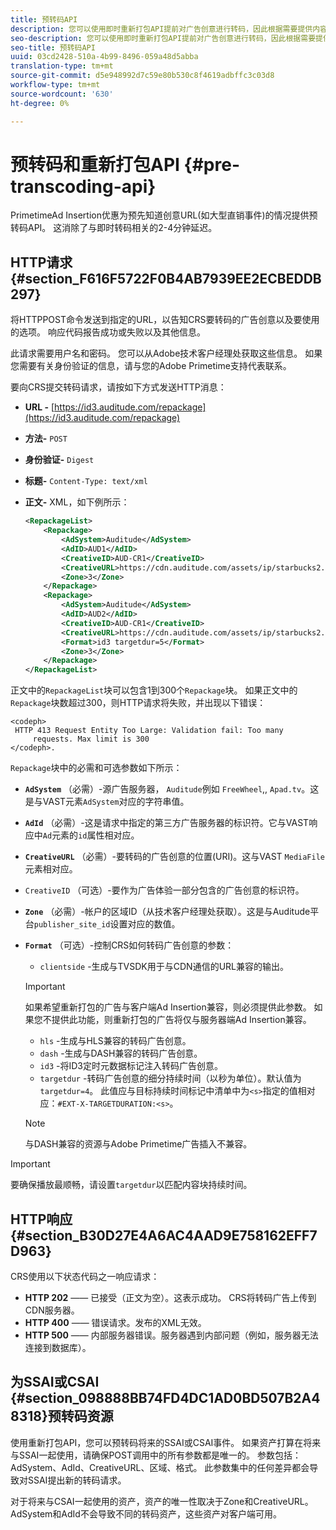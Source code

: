 ```yaml
---
title: 预转码API
description: 您可以使用即时重新打包API提前对广告创意进行转码，因此根据需要提供内容兼容版本，从而消除与即时(JIT)重新打包相关的2-4分钟延迟。
seo-description: 您可以使用即时重新打包API提前对广告创意进行转码，因此根据需要提供内容兼容版本，从而消除与即时(JIT)重新打包相关的2-4分钟延迟。
seo-title: 预转码API
uuid: 03cd2428-510a-4b99-8496-059a48d5abba
translation-type: tm+mt
source-git-commit: d5e948992d7c59e80b530c8f4619adbffc3c03d8
workflow-type: tm+mt
source-wordcount: '630'
ht-degree: 0%

---
```



# 预转码和重新打包API {#pre-transcoding-api}

PrimetimeAd Insertion优惠为预先知道创意URL(如大型直销事件)的情况提供预转码API。  这消除了与即时转码相关的2-4分钟延迟。

## HTTP请求{#section_F616F5722F0B4AB7939EE2ECBEDDB297}

将HTTPPOST命令发送到指定的URL，以告知CRS要转码的广告创意以及要使用的选项。 响应代码报告成功或失败以及其他信息。

此请求需要用户名和密码。 您可以从Adobe技术客户经理处获取这些信息。 如果您需要有关身份验证的信息，请与您的Adobe Primetime支持代表联系。

要向CRS提交转码请求，请按如下方式发送HTTP消息：

* **URL -** [https://id3.auditude.com/repackage](https://id3.auditude.com/repackage)

* **方法-** `POST`

* **身份验证-** `Digest`

* **标题-** `Content-Type: text/xml`

* **正文-** XML，如下例所示：

   ```xml
   <RepackageList>
       <Repackage>
           <AdSystem>Auditude</AdSystem>
           <AdID>AUD1</AdID>
           <CreativeID>AUD-CR1</CreativeID>
           <CreativeURL>https://cdn.auditude.com/assets/ip/starbucks2.mp4</CreativeURL>
           <Zone>3</Zone>
       </Repackage>
       <Repackage>
           <AdSystem>Auditude</AdSystem>
           <AdID>AUD2</AdID>
           <CreativeID>AUD-CR1</CreativeID>
           <CreativeURL>https://cdn.auditude.com/assets/ip/starbucks2.mp4</CreativeURL>
           <Format>id3 targetdur=5</Format>
           <Zone>3</Zone>
       </Repackage>
   </RepackageList>
   ```

正文中的`RepackageList`块可以包含1到300个`Repackage`块。 如果正文中的`Repackage`块数超过300，则HTTP请求将失败，并出现以下错误：

```
<codeph>
 HTTP 413 Request Entity Too Large: Validation fail: Too many
     requests. Max limit is 300
</codeph>.
```


`Repackage`块中的必需和可选参数如下所示：

* **`AdSystem`** （必需）-源广告服务器， `Auditude`例如 `FreeWheel`,, `Apad.tv`。这是与VAST元素`AdSystem`对应的字符串值。

* **`AdId`** （必需）-这是请求中指定的第三方广告服务器的标识符。它与VAST响应中`Ad`元素的`id`属性相对应。

* **`CreativeURL`** （必需）-要转码的广告创意的位置(URI)。这与VAST `MediaFile`元素相对应。

* `CreativeID` （可选）-要作为广告体验一部分包含的广告创意的标识符。
* **`Zone`** （必需）-帐户的区域ID（从技术客户经理处获取）。这是与Auditude平台`publisher_site_id`设置对应的数值。

* **`Format`** （可选）-控制CRS如何转码广告创意的参数：

   * `clientside` -生成与TVSDK用于与CDN通信的URL兼容的输出。
   >[!IMPORTANT]
   >
   >如果希望重新打包的广告与客户端Ad Insertion兼容，则必须提供此参数。 如果您不提供此功能，则重新打包的广告将仅与服务器端Ad Insertion兼容。

   * `hls` -生成与HLS兼容的转码广告创意。
   * `dash` -生成与DASH兼容的转码广告创意。
   * `id3` -将ID3定时元数据标记注入转码广告创意。
   * `targetdur` -转码广告创意的细分持续时间（以秒为单位）。默认值为`targetdur=4`。 此值应与目标持续时间标记中清单中为`<s>`指定的值相对应：`#EXT-X-TARGETDURATION:<s>`。

   >[!NOTE]
   >
   >与DASH兼容的资源与Adobe Primetime广告插入不兼容。

>[!IMPORTANT]
>
>要确保播放最顺畅，请设置`targetdur`以匹配内容块持续时间。

## HTTP响应{#section_B30D27E4A6AC4AAD9E758162EFF7D963}

CRS使用以下状态代码之一响应请求：

* **HTTP 202**  —— 已接受（正文为空）。这表示成功。 CRS将转码广告上传到CDN服务器。
* **HTTP 400**  —— 错误请求。发布的XML无效。
* **HTTP 500**  —— 内部服务器错误。服务器遇到内部问题（例如，服务器无法连接到数据库）。

## 为SSAI或CSAI {#section_098888BB74FD4DC1AD0BD507B2A48318}预转码资源

使用重新打包API，您可以预转码将来的SSAI或CSAI事件。 如果资产打算在将来与SSAI一起使用，请确保POST调用中的所有参数都是唯一的。 参数包括：AdSystem、AdId、CreativeURL、区域、格式。 此参数集中的任何差异都会导致对SSAI提出新的转码请求。

对于将来与CSAI一起使用的资产，资产的唯一性取决于Zone和CreativeURL。 AdSystem和AdId不会导致不同的转码资产，这些资产对客户端可用。
